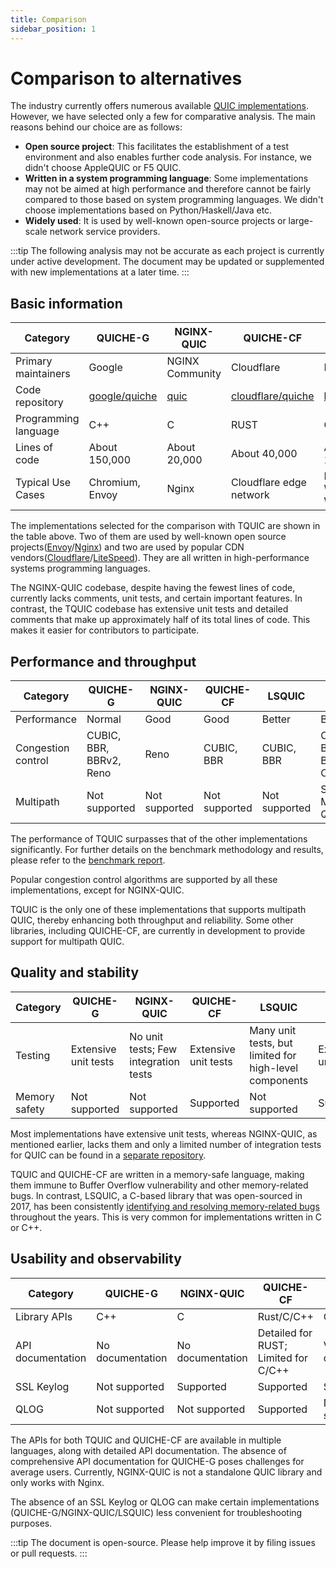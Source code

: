 ```yaml
---
title: Comparison
sidebar_position: 1
---
```


# Comparison to alternatives

The industry currently offers numerous available [QUIC implementations](https://github.com/quicwg/base-drafts/wiki/Implementations). However, we have selected only a few for comparative analysis. The main reasons behind our choice are as follows:

- **Open source project**: This facilitates the establishment of a test environment and also enables further code analysis. For instance, we didn't choose AppleQUIC or F5 QUIC.
- **Written in a system programming language**: Some implementations may not be aimed at high performance and therefore cannot be fairly compared to those based on system programming languages. We didn't choose implementations based on Python/Haskell/Java etc.
- **Widely used**: It is used by well-known open-source projects or large-scale network service providers.

:::tip
The following analysis may not be accurate as each project is currently under active development. The document may be updated or supplemented with new implementations at a later time.
:::


## Basic information

| Category | QUICHE-G | NGINX-QUIC | QUICHE-CF | LSQUIC | TQUIC |
| ------------- | ---------- | ------ | ----- | ---- | ------------- |
| Primary maintainers | Google | NGINX Community | Cloudflare | LiteSpeed | TQUIC Community |
| Code repository | [google/quiche](https://github.com/google/quiche) | [quic](https://github.com/nginx/nginx/tree/master/src/event/quic) | [cloudflare/quiche](https://github.com/cloudflare/quiche) | [lsquic](https://github.com/litespeedtech/lsquic) | [tquic](https://github.com/tencent/tquic) |
| Programming language | C++ | C | RUST | C | RUST |
| Lines of code | About 150,000 | About 20,000 | About 40,000 | About 100,000 | About 50,000 |
| Typical Use Cases | Chromium, Envoy | Nginx | Cloudflare edge network | LiteSpeed WebServer, Web ADC | Tencent Cloud EdgeOne |

The implementations selected for the comparison with TQUIC are shown in the table above. Two of them are used by well-known open source projects([Envoy](https://www.envoyproxy.io/)/[Nginx](https://nginx.org/)) and two are used by popular CDN vendors([Cloudflare](https://www.cloudflare.com/)/[LiteSpeed](https://www.litespeedtech.com/)). They are all written in high-performance systems programming languages.

The NGINX-QUIC codebase, despite having the fewest lines of code, currently lacks comments, unit tests, and certain important features. In contrast, the TQUIC codebase has extensive unit tests and detailed comments that make up approximately half of its total lines of code. This makes it easier for contributors to participate.


## Performance and throughput

| Category | QUICHE-G | NGINX-QUIC | QUICHE-CF | LSQUIC | TQUIC |
| ------------- | ---------- | ------ | ----- | ---- | ---- |
| Performance | Normal | Good | Good | Better | Best |
| Congestion control | CUBIC, BBR, BBRv2, Reno | Reno | CUBIC, BBR | CUBIC, BBR | CUBIC, BBR, BBRv3, COPA |
| Multipath | Not supported | Not supported | Not supported | Not supported | Support Multipath QUIC |


The performance of TQUIC surpasses that of the other implementations significantly. For further details on the benchmark methodology and results, please refer to the [benchmark report](benchmark.md).

Popular congestion control algorithms are supported by all these implementations, except for NGINX-QUIC.

TQUIC is the only one of these implementations that supports multipath QUIC, thereby enhancing both throughput and reliability. Some other libraries, including QUICHE-CF, are currently in development to provide support for multipath QUIC.


## Quality and stability

| Category | QUICHE-G | NGINX-QUIC | QUICHE-CF | LSQUIC | TQUIC |
| ------------- | ---------- | ------ | ----- | ---- | ---- |
| Testing | Extensive unit tests | No unit tests; Few integration tests | Extensive unit tests | Many unit tests, but limited for high-level components | Extensive unit tests |
| Memory safety | Not supported | Not supported | Supported | Not supported | Supported |

Most implementations have extensive unit tests, whereas NGINX-QUIC, as mentioned earlier, lacks them and only a limited number of integration tests for QUIC can be found in a [separate repository](https://hg.nginx.org/nginx-tests/file/tip).

TQUIC and QUICHE-CF are written in a memory-safe language, making them immune to Buffer Overflow vulnerability and other memory-related bugs. In contrast, LSQUIC, a C-based library that was open-sourced in 2017, has been consistently [identifying and resolving memory-related bugs](https://github.com/litespeedtech/lsquic/blob/master/CHANGELOG) throughout the years. This is very common for implementations written in C or C++.


## Usability and observability

| Category | QUICHE-G | NGINX-QUIC | QUICHE-CF | LSQUIC | TQUIC |
| ------------- | ---------- | ------ | ----- | ---- | ---- |
| Library APIs | C++ | C | Rust/C/C++ | C | Rust/C/C++ |
| API documentation | No documentation | No documentation | Detailed for RUST; Limited for C/C++ | Very detailed | Very detailed |
| SSL Keylog | Not supported | Supported | Supported | Supported | Supported |
| QLOG | Not supported | Not supported | Supported | Not supported | Supported |

The APIs for both TQUIC and QUICHE-CF are available in multiple languages, along with detailed API documentation. The absence of comprehensive API documentation for QUICHE-G poses challenges for average users. Currently, NGINX-QUIC is not a standalone QUIC library and only works with Nginx.

The absence of an SSL Keylog or QLOG can make certain implementations (QUICHE-G/NGINX-QUIC/LSQUIC) less convenient for troubleshooting purposes.


:::tip
The document is open-source. Please help improve it by filing issues or pull requests.
:::

